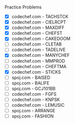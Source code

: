 Practice Problems
- [x] codechef.com - TACHSTCK
- [x] codechef.com - CIELRCPT
- [x] codechef.com - MAXDIFF
- [x] codechef.com - CHEFST
- [x] codechef.com - CAKEDOOM
- [ ] codechef.com - CLETAB
- [ ] codechef.com - TADELIVE
- [x] codechef.com - MANYCHEF
- [ ] codechef.com - MMPROD
- [ ] codechef.com - CHEFTMA
- [x] codechef.com - STICKS
- [ ] spoj.com - BAISED
- [ ] spoj.com - BALIFE
- [ ] spoj.com - GCJ101BB
- [ ] codechef.com - FGFS
- [ ] codechef.com - KNPSK
- [ ] codechef.com - LEMUSIC
- [ ] spoj.com - ARRANGE
- [ ] spoj.com - FASHION
